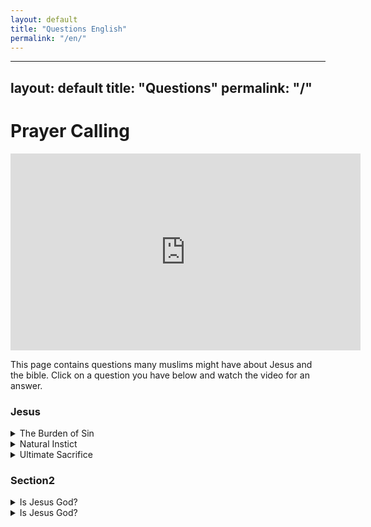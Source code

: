 ```yaml
---
layout: default
title: "Questions English"
permalink: "/en/"
---
```



---
layout: default
title: "Questions"
permalink: "/"
---

# Prayer Calling
<iframe width="560" height="315" src="https://www.youtube.com/embed/ebGWOQoj4qU" title="YouTube video player" frameborder="0" allow="accelerometer; autoplay; clipboard-write; encrypted-media; gyroscope; picture-in-picture" allowfullscreen></iframe>

This page contains questions many muslims might have about Jesus and the bible. Click on a question you have below and watch the video for an answer.

### Jesus

<details>
    <summary>The Burden of Sin</summary>
    <iframe width="560" height="315" src="https://www.youtube.com/embed/7IVT6nTOJv8" title="YouTube video player" frameborder="0" allow="accelerometer; autoplay; clipboard-write; encrypted-media; gyroscope; picture-in-picture" allowfullscreen></iframe>
</details>

<details>
    <summary>Natural Instict</summary>
    <iframe width="560" height="315" src="https://www.youtube.com/embed/We_PRqSWo6o" title="YouTube video player" frameborder="0" allow="accelerometer; autoplay; clipboard-write; encrypted-media; gyroscope; picture-in-picture" allowfullscreen></iframe>
    
</details>
<details>
    <summary>Ultimate Sacrifice</summary>
    <iframe width="560" height="315" src="https://www.youtube.com/embed/i0hMxKm7YqE" title="YouTube video player" frameborder="0" allow="accelerometer; autoplay; clipboard-write; encrypted-media; gyroscope; picture-in-picture" allowfullscreen></iframe>

</details>

### Section2

<details>
    <summary>Is Jesus God?</summary>
    Test
</details>
<details>
    <summary>Is Jesus God?</summary>
    Test
</details>
